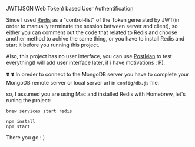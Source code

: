 JWT(JSON Web Token) based User Authentification

Since I used [Redis](https://redis.io/) as a "control-list" of the Token generated by JWT(in order to manually terminate the session between server and client), so either you can comment out the code that related to Redis and choose another method to achive the same thing, or you have to install Redis and start it before you running this project.

Also, this project has no user interface, you can use [PostMan](https://www.postman.com/) to test everything(I will add user interface later, if i have motivations : P).

:heavy_heart_exclamation: :heavy_heart_exclamation: In oreder to connect to the MongoDB server you have to complete your MongoDB remote server or local server url in `config/db.js` file.

so, I assumed you are using Mac and installed Redis with Homebrew, let's runing the project:

```
brew services start redis
```

```
npm install
npm start
```

There you go : )
